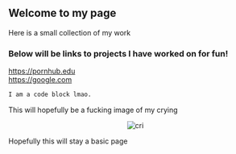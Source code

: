 ## Welcome to my page

Here is a small collection of my work

### Below will be links to projects I have worked on for fun!

https://pornhub.edu </br>
https://google.com

```markdown
I am a code block lmao.
```
  <p>This will hopefully be a fucking image of my crying</p>
<p align="center">
  <img src="https://www.csun.edu/~nai16588/pics/dankolai.jpg" alt="cri"/>
</p>
 
<p>Hopefully this will stay a basic page</p>
